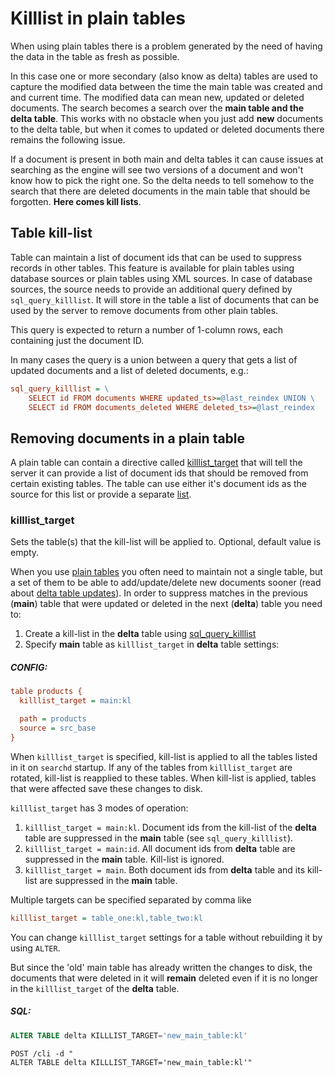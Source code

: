 # Killlist in plain tables

When using plain tables there is a problem generated by the need of having the data in the table as fresh as possible.

In this case one or more secondary (also know as delta) tables are used to capture the modified data between the time the main table was created and and current time. The modified data can mean new, updated or deleted documents. The search becomes a search over the **main table and the delta table**. This works with no obstacle when you just add **new** documents to the delta table, but when it comes to updated or deleted documents there remains the following issue.

If a document is present in both main and delta tables it can cause issues at searching as the engine will see two versions of a document and won't know how to pick the right one. So the delta needs to tell somehow to the search that there are deleted documents in the main table that should be forgotten. **Here comes kill lists**.

## Table kill-list
Table can maintain a list of document ids that can be used to suppress records in other tables. This feature is available for plain tables using database sources or plain tables using XML sources. In case of database sources, the source needs to provide an additional query defined by `sql_query_killlist`. It will store in the table a list of documents that can be used by the server to remove documents from other plain tables.

This query is expected to return a number of 1-column rows, each containing just the document ID.

In many cases the query is a union between a query that gets a list of updated documents and a list of deleted documents, e.g.:

```ini
sql_query_killlist = \
    SELECT id FROM documents WHERE updated_ts>=@last_reindex UNION \
    SELECT id FROM documents_deleted WHERE deleted_ts>=@last_reindex
```

## Removing documents in a plain table
A plain table can contain a directive called [killlist_target](../../../Creating_a_table/Local_tables/Plain_and_real-time_table_settings.md#killlist_target) that will tell the server it can provide a list of document ids that should be removed from certain existing tables. The table can use either it's document ids as the source for this list or provide a separate [list](../../../Data_creation_and_modification/Adding_data_from_external_storages/Adding_data_to_tables/Killlist_in_plain_tables.md#Table-kill-list).

### killlist_target

<!-- example killlist_target 1 -->
Sets the table(s) that the kill-list will be applied to. Optional, default value is empty.

When you use [plain tables](../../../Creating_a_table/Local_tables/Plain_table.md) you often need to maintain not a single table, but a set of them to be able to add/update/delete new documents sooner (read about [delta table updates](../../../Data_creation_and_modification/Adding_data_from_external_storages/Main_delta.md)). In order to suppress matches in the previous (**main**) table that were updated or deleted in the next (**delta**) table you need to:

1.  Create a kill-list in the **delta** table using [sql_query_killlist](../../../Data_creation_and_modification/Adding_data_from_external_storages/Adding_data_to_tables/Killlist_in_plain_tables.md#Table-kill-list)
2.  Specify **main** table as `killlist_target` in **delta** table settings:


<!-- intro -->
##### CONFIG:

<!-- request CONFIG -->

```ini
table products {
  killlist_target = main:kl

  path = products
  source = src_base
}
```
<!-- end -->

When `killlist_target` is specified, kill-list is applied to all the tables listed in it on `searchd` startup. If any of the tables from `killlist_target` are rotated, kill-list is reapplied to these tables. When kill-list is applied, tables that were affected save these changes to disk.

`killlist_target` has 3 modes of operation:

1.  `killlist_target = main:kl`. Document ids from the kill-list of the **delta** table are suppressed in the **main** table (see `sql_query_killlist`).
2.  `killlist_target = main:id`. All document ids from **delta** table are suppressed in the **main** table. Kill-list is ignored.
3.  `killlist_target = main`. Both document ids from **delta** table and its kill-list are suppressed in the **main** table.

Multiple targets can be specified separated by comma like

```ini
killlist_target = table_one:kl,table_two:kl
```

<!-- example killlist_target 2 -->
You can change `killlist_target` settings for a table without rebuilding it by using `ALTER`.

But since the 'old' main table has already written the changes to disk, the documents that were deleted in it will **remain** deleted even if it is no longer in the `killlist_target` of the **delta** table.


<!-- intro -->
##### SQL:

<!-- request SQL -->

```sql
ALTER TABLE delta KILLLIST_TARGET='new_main_table:kl'
```

<!-- request HTTP -->

```http
POST /cli -d "
ALTER TABLE delta KILLLIST_TARGET='new_main_table:kl'"
```
<!-- end -->
